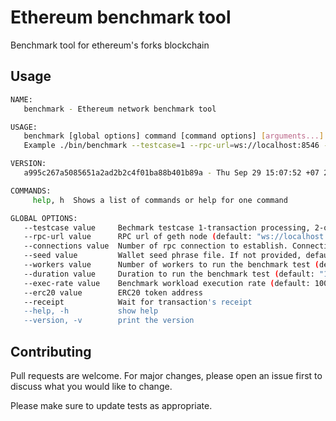 # Ethereum benchmark tool

Benchmark tool for ethereum's forks blockchain

## Usage

```bash
NAME:
   benchmark - Ethereum network benchmark tool

USAGE:
   benchmark [global options] command [command options] [arguments...]
   Example ./bin/benchmark --testcase=1 --rpc-url=ws://localhost:8546 --workers=10000 --exec-rate=100 --duration=1h

VERSION:
   a995c267a5085651a2ad2b2c4f01ba88b401b89a - Thu Sep 29 15:07:52 +07 2022

COMMANDS:
     help, h  Shows a list of commands or help for one command

GLOBAL OPTIONS:
   --testcase value     Bechmark testcase 1-transaction processing, 2-query processing (default: 1)
   --rpc-url value      RPC url of geth node (default: "ws://localhost:8546")
   --connections value  Number of rpc connection to establish. Connections are shared between workers (default: 1)
   --seed value         Wallet seed phrase file. If not provided, default mnemonic is used
   --workers value      Number of workers to run the benchmark test (default: 1000)
   --duration value     Duration to run the benchmark test (default: "10m")
   --exec-rate value    Benchmark workload execution rate (default: 1000)
   --erc20 value        ERC20 token address
   --receipt            Wait for transaction's receipt
   --help, -h           show help
   --version, -v        print the version
```

## Contributing

Pull requests are welcome. For major changes, please open an issue first to discuss what you would like to change.

Please make sure to update tests as appropriate.
